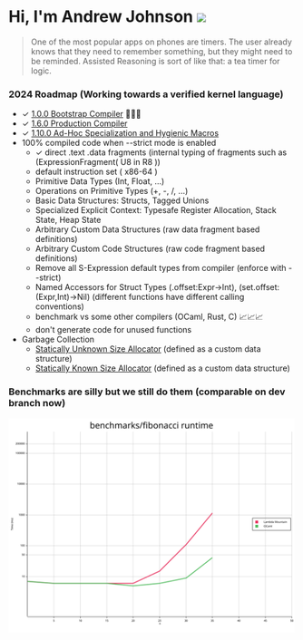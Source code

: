 # Hi, I'm Andrew Johnson ![](https://komarev.com/ghpvc/?username=andrew-johnson-4)

> One of the most popular apps on phones are timers. The user already knows that they need to remember something, but they might need to be reminded. Assisted Reasoning is sort of like that: a tea timer for logic.

### 2024 Roadmap (Working towards a verified kernel language)

* ✓ [1.0.0 Bootstrap Compiler](https://github.com/andrew-johnson-4/-/releases/tag/1.0.0) 🥳🎉🎁
* ✓ [1.6.0 Production Compiler](https://github.com/andrew-johnson-4/-/releases/tag/1.6.0)
* ✓ [1.10.0 Ad-Hoc Specialization and Hygienic Macros](https://github.com/andrew-johnson-4/-/releases/tag/1.10.0)
* 100% compiled code when --strict mode is enabled
  * ✓ direct .text .data fragments (internal typing of fragments such as (ExpressionFragment( U8 in R8 ))
  * default instruction set ( x86-64 )
  * Primitive Data Types (Int, Float, ...)
  * Operations on Primitive Types (+, -, /, ...)
  * Basic Data Structures: Structs, Tagged Unions
  * Specialized Explicit Context: Typesafe Register Allocation, Stack State, Heap State
  * Arbitrary Custom Data Structures (raw data fragment based definitions)
  * Arbitrary Custom Code Structures (raw code fragment based definitions)
  * Remove all S-Expression default types from compiler (enforce with --strict)
  * Named Accessors for Struct Types (.offset:Expr->Int), (set.offset:(Expr,Int)->Nil) (different functions have different calling conventions)
  * benchmark vs some other compilers (OCaml, Rust, C) 📈📈📈
  * don't generate code for unused functions
* Garbage Collection
  * [Statically Unknown Size Allocator](https://github.com/andrew-johnson-4/lm_skip_list_atom_allocator) (defined as a custom data structure)
  * [Statically Known Size Allocator](https://github.com/andrew-johnson-4/lm_generational_cons_allocator) (defined as a custom data structure)

### Benchmarks are silly but we still do them (comparable on dev branch now)

![Fibonacci](https://raw.githubusercontent.com/andrew-johnson-4/andrew-johnson-4/master/fibonacci.svg)
